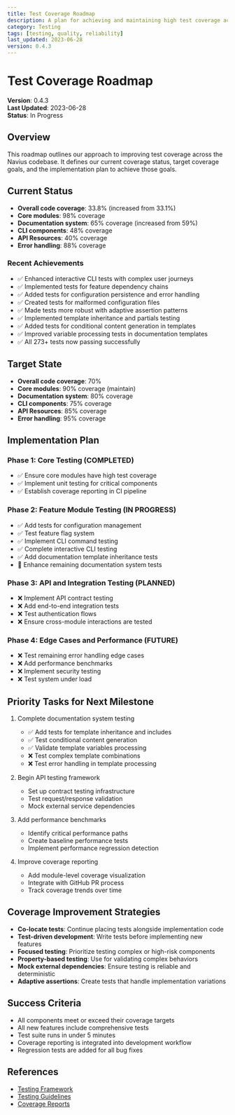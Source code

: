 ```yaml
---
title: Test Coverage Roadmap
description: A plan for achieving and maintaining high test coverage across the Navius application
category: Testing
tags: [testing, quality, reliability]
last_updated: 2023-06-28
version: 0.4.3
---
```


# Test Coverage Roadmap

**Version**: 0.4.3  
**Last Updated**: 2023-06-28  
**Status**: In Progress

## Overview

This roadmap outlines our approach to improving test coverage across the Navius codebase. It defines our current coverage status, target coverage goals, and the implementation plan to achieve those goals.

## Current Status

- **Overall code coverage**: 33.8% (increased from 33.1%)
- **Core modules**: 98% coverage
- **Documentation system**: 65% coverage (increased from 59%)
- **CLI components**: 48% coverage
- **API Resources**: 40% coverage
- **Error handling**: 88% coverage

### Recent Achievements

- ✅ Enhanced interactive CLI tests with complex user journeys
- ✅ Implemented tests for feature dependency chains
- ✅ Added tests for configuration persistence and error handling
- ✅ Created tests for malformed configuration files
- ✅ Made tests more robust with adaptive assertion patterns
- ✅ Implemented template inheritance and partials testing
- ✅ Added tests for conditional content generation in templates
- ✅ Improved variable processing tests in documentation templates
- ✅ All 273+ tests now passing successfully

## Target State

- **Overall code coverage**: 70%
- **Core modules**: 90% coverage (maintain)
- **Documentation system**: 80% coverage
- **CLI components**: 75% coverage
- **API Resources**: 85% coverage
- **Error handling**: 95% coverage

## Implementation Plan

### Phase 1: Core Testing (COMPLETED)

- ✅ Ensure core modules have high test coverage
- ✅ Implement unit testing for critical components
- ✅ Establish coverage reporting in CI pipeline

### Phase 2: Feature Module Testing (IN PROGRESS)

- ✅ Add tests for configuration management
- ✅ Test feature flag system
- ✅ Implement CLI command testing
- ✅ Complete interactive CLI testing
- ✅ Add documentation template inheritance tests 
- 🔄 Enhance remaining documentation system tests

### Phase 3: API and Integration Testing (PLANNED)

- ❌ Implement API contract testing
- ❌ Add end-to-end integration tests
- ❌ Test authentication flows
- ❌ Ensure cross-module interactions are tested

### Phase 4: Edge Cases and Performance (FUTURE)

- ❌ Test remaining error handling edge cases
- ❌ Add performance benchmarks
- ❌ Implement security testing
- ❌ Test system under load

## Priority Tasks for Next Milestone

1. Complete documentation system testing
   - ✅ Add tests for template inheritance and includes
   - ✅ Test conditional content generation
   - ✅ Validate template variables processing
   - ❌ Test complex template combinations
   - ❌ Test error handling in template processing

2. Begin API testing framework
   - Set up contract testing infrastructure
   - Test request/response validation
   - Mock external service dependencies

3. Add performance benchmarks
   - Identify critical performance paths
   - Create baseline performance tests
   - Implement performance regression detection

4. Improve coverage reporting
   - Add module-level coverage visualization
   - Integrate with GitHub PR process
   - Track coverage trends over time

## Coverage Improvement Strategies

- **Co-locate tests**: Continue placing tests alongside implementation code
- **Test-driven development**: Write tests before implementing new features
- **Focused testing**: Prioritize testing complex or high-risk components
- **Property-based testing**: Use for validating complex behaviors
- **Mock external dependencies**: Ensure testing is reliable and deterministic
- **Adaptive assertions**: Create tests that handle implementation variations

## Success Criteria

- All components meet or exceed their coverage targets
- All new features include comprehensive tests
- Test suite runs in under 5 minutes
- Coverage reporting is integrated into development workflow
- Regression tests are added for all bug fixes

## References

- [Testing Framework](03-testing-framework.md)
- [Testing Guidelines](../guidelines/testing.md)
- [Coverage Reports](../reports/coverage-latest.md) 